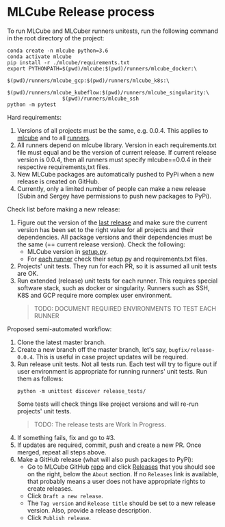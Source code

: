 # MLCube Release process

To run MLCube and MLCuber runners unitests, run the following command in the root directory of the project:
```shell
conda create -n mlcube python=3.6
conda activate mlcube
pip install -r ./mlcube/requirements.txt
export PYTHONPATH=$(pwd)/mlcube:$(pwd)/runners/mlcube_docker:\
                  $(pwd)/runners/mlcube_gcp:$(pwd)/runners/mlcube_k8s:\
                  $(pwd)/runners/mlcube_kubeflow:$(pwd)/runners/mlcube_singularity:\
                  $(pwd)/runners/mlcube_ssh
python -m pytest
```

Hard requirements:
1. Versions of all projects must be the same, e.g. 0.0.4. This applies to [mlcube](https://github.com/mlcommons/mlcube/tree/master/mlcube)
   and to all [runners](https://github.com/mlcommons/mlcube/tree/master/runners).
2. All runners depend on mlcube library. Version in each requirements.txt file must equal and be the version of
   current release. If current release version is 0.0.4, then all runners must specify mlcube==0.0.4 in their
   respective requirements,txt files. 
3. New MLCube packages are automatically pushed to PyPi when a new release is created on GitHub. 
3. Currently, only a limited number of people can make a new release (Subin and Sergey have permissions to push new
   packages to PyPi). 


Check list before making a new release:
1. Figure out the version of the [last release](https://pypi.org/project/mlcube/) and make sure the current
   version has been set to the right value for all projects and their dependencies. All package versions and their
   dependencies must be the same (== current release version). Check the following:
   - MLCube version in [setup.py](https://github.com/mlcommons/mlcube/blob/master/mlcube/setup.py).
   - For [each runner](https://github.com/mlcommons/mlcube/tree/master/runners) check their setup.py and 
     requirements.txt files.
2. Projects' unit tests. They run for each PR, so it is assumed all unit tests are OK.
3. Run extended (release) unit tests for each runner. This requires special software stack, such as docker or
   singularity. Runners such as SSH, K8S and GCP require more complex user environment.
   > TODO: DOCUMENT REQUIRED ENVIRONMENTS TO TEST EACH RUNNER    


Proposed semi-automated workflow:
1. Clone the latest master branch.
2. Create a new branch off the master branch, let's say, `bugfix/release-0.0.4`. This is useful in case project updates
   will be required.
3. Run release unit tests. Not all tests run. Each test will try to figure out if user environment is appropriate for
   running runners' unit tests. Run them as follows:
   ```
   python -m unittest discover release_tests/
   ```
   Some tests will check things like project versions and will re-run projects' unit tests.
   > TODO: The release tests are Work In Progress.
4. If something fails, fix and go to #3.
5. If updates are required, commit, push and create a new PR. Once merged, repeat all steps above.
6. Make a GitHub release (what will also push packages to PyPi):
   - Go to MLCube GitHub [repo](https://github.com/mlcommons/mlcube) and click [Releases](https://github.com/mlcommons/mlcube/releases)
     that you should see on the right, below the `About` section. If no `Releases` link is available, that probably
     means a user does not have appropriate rights to create releases.
   - Click `Draft a new release`.
   - The `Tag version` and `Release title` should be set to a new release version. Also, provide a release description.
   - Click `Publish release`.
     